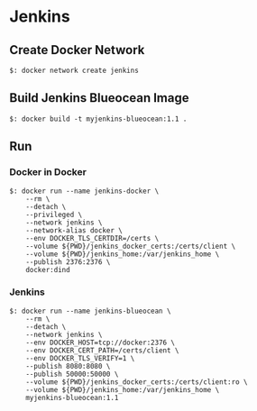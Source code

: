 # Jenkins

## Create Docker Network

    $: docker network create jenkins

## Build Jenkins Blueocean Image

    $: docker build -t myjenkins-blueocean:1.1 .

## Run

### Docker in Docker

    $: docker run --name jenkins-docker \
        --rm \
        --detach \
        --privileged \
        --network jenkins \
        --network-alias docker \
        --env DOCKER_TLS_CERTDIR=/certs \
        --volume ${PWD}/jenkins_docker_certs:/certs/client \
        --volume ${PWD}/jenkins_home:/var/jenkins_home \
        --publish 2376:2376 \
        docker:dind

### Jenkins

    $: docker run --name jenkins-blueocean \
        --rm \
        --detach \
        --network jenkins \
        --env DOCKER_HOST=tcp://docker:2376 \
        --env DOCKER_CERT_PATH=/certs/client \
        --env DOCKER_TLS_VERIFY=1 \
        --publish 8080:8080 \
        --publish 50000:50000 \
        --volume ${PWD}/jenkins_docker_certs:/certs/client:ro \
        --volume ${PWD}/jenkins_home:/var/jenkins_home \
        myjenkins-blueocean:1.1

